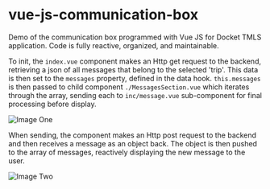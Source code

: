 # vue-js-communication-box
Demo of the communication box programmed with Vue JS for Docket TMLS application. Code is fully reactive, organized, and maintainable.

To init, the `index.vue` component makes an Http get request to the backend, retrieving a json of all messages that belong to the selected 'trip'. This data is then set to the `messages` property, defined in the data hook. `this.messages` is then passed to child component `./MessagesSection.vue` which iterates through the array, sending each to `inc/message.vue` sub-component for final processing before display.

![Image One](https://user-images.githubusercontent.com/74021878/133347499-731ac386-852f-4eb2-adee-ed827023c213.png)


When sending, the component makes an Http post request to the backend and then receives a message as an object back. The object is then pushed to the array of messages, reactively displaying the new message to the user.

![Image Two](https://lh3.googleusercontent.com/At8XA4yh-xiht8QHbIKOScsq__BmFGdnhA_tosgqOIIXieDrJMNoxrfF6fv2h-fj3DaAWdOVPRXqib650AHYEI2h9PqRW8n0-R1Sv8j9Y7R4YSYzY2rqlHQd2Gzo3ImNquloaknU5WQgv4W1WZTQMjF019gWJb1kUB7v0NhcuCnYBlTdEo2z_6xkSJj9JCSeOA2SbfzgGB4aIVlQOFbjdAVk7o0_7M7KBB1-0lqzGXIvaLtGazvcBxuJYLKfAhhao16xfFFee6JC0keW57i6v1_oKXrJnf4D7nQF-8bmp9I0wiElEfR_8Q5L-858x2tFLgALKTfROK-LLreCXH2XyNtV7f3CsUrJSkBuwCKlN4iVQugY470lQfLzcU5obvNQh7v864wNldSFkGc2IpgMn25kGj8fT0Nw98W8RSHJOP5_VFcdkOPWP_YqsVqHRdTWp77EpRNRYBow-Ab5movvlu4V11ef7Mplh9lLa6aJ4yPuApvwOAgcsWRKhlVLKLSUef2gtxGKOVqXrCOHPMfqvTjkVkvp0sONv4HX1iXo-mOUNWWUnbOMAMXw7DPKLSimOG5IPXoqLXVB_clj6vsjLHvMgklsMhjW4H3UmiazNyHeuT0fHNdBjMEpA1zktTAQAI47LztTe7GAUtaWtNK-7BUhJvlSNoCnLRBBPPuT9NIl1lb8otuH5ccC6mL1AiOdlRqTUP8usLgJR2cNz2DRu74=w300-h526-no?authuser=6)

